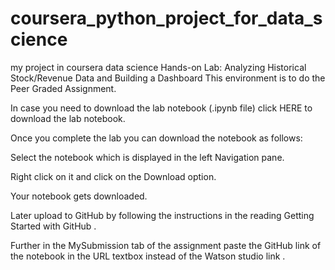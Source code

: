 # coursera_python_project_for_data_science
my project in coursera data science
Hands-on Lab: Analyzing Historical Stock/Revenue Data and Building a Dashboard
This environment is to do the Peer Graded Assignment.

In case you need to download the lab notebook (.ipynb file) click 
HERE 
to download the lab notebook.

Once you complete the lab you can download the notebook as follows:

Select the notebook which is displayed in the left Navigation pane.

Right  click on it and click on the Download option.

Your notebook gets downloaded.

Later upload to GitHub by following the instructions in the reading 
Getting Started with GitHub .

Further in  the MySubmission tab of the assignment paste the GitHub  link of the notebook in the URL  textbox  instead of the Watson studio link .
